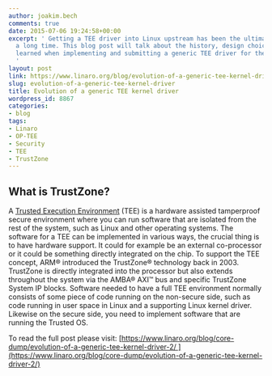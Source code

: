 ```yaml
---
author: joakim.bech
comments: true
date: 2015-07-06 19:24:58+00:00
excerpt: ' Getting a TEE driver into Linux upstream has been the ultimate goal for
  a long time. This blog post will talk about the history, design choices and lessons
  learned when implementing and submitting a generic TEE driver for the Linux kernel.
  '
layout: post
link: https://www.linaro.org/blog/evolution-of-a-generic-tee-kernel-driver/
slug: evolution-of-a-generic-tee-kernel-driver
title: Evolution of a generic TEE kernel driver
wordpress_id: 8867
categories:
- blog
tags:
- Linaro
- OP-TEE
- Security
- TEE
- TrustZone
---
```


## **What is TrustZone?**

A [Trusted Execution Environment](http://en.wikipedia.org/wiki/Trusted_execution_environment) (TEE) is a hardware assisted tamperproof secure environment where you can run software that are isolated from the rest of the system, such as Linux and other operating systems. The software for a TEE can be implemented in various ways, the crucial thing is to have hardware support. It could for example be an external co-processor or it could be something directly integrated on the chip. To support the TEE concept, ARM® introduced the TrustZone® technology back in 2003. TrustZone is directly integrated into the processor but also extends throughout the system via the AMBA® AXI™ bus and specific TrustZone System IP blocks. Software needed to have a full TEE environment normally consists of some piece of code running on the non-secure side, such as code running in user space in Linux and a supporting Linux kernel driver. Likewise on the secure side, you need to implement software that are running the Trusted OS.

To read the full post please visit: [https://www.linaro.org/blog/core-dump/evolution-of-a-generic-tee-kernel-driver-2/ ](https://www.linaro.org/blog/core-dump/evolution-of-a-generic-tee-kernel-driver-2/)
